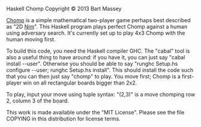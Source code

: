 Haskell Chomp
Copyright © 2013 Bart Massey

[Chomp](http://en.wikipedia.org/wiki/Chomp) is a simple
mathematical two-player game perhaps best described as "2D
[Nim](http://en.wikipedia.org/wiki/Nim)". This Haskell
program plays perfect Chomp against a human using adversary
search. It's currently set up to play 4x3 Chomp with the
human moving first.

To build this code, you need the Haskell compiler GHC. The
"cabal" tool is also a useful thing to have around: if you
have it, you can just say "cabal install --user". Otherwise
you should be able to say "runghc Setup.hs configure --user;
runghc Setup.hs install". This should install the code such
that you can then just say "chomp" to play. You move first;
Chomp is a first-player win on all rectangular boards bigger
than 2x2.

To play, input your move using tuple syntax: "(2,3)" is a
move chomping row 2, column 3 of the board.

This work is made available under the "MIT License". Please
see the file COPYING in this distribution for license terms.
